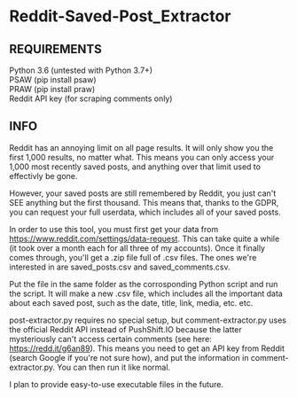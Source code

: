 # Reddit-Saved-Post_Extractor
## REQUIREMENTS  
  Python 3.6 (untested with Python 3.7+)  
  PSAW (pip install psaw)  
  PRAW (pip install praw)  
  Reddit API key (for scraping comments only)

## INFO

Reddit has an annoying limit on all page results. It will only show you the first 1,000 results, no matter what. This means you can only access your 1,000 most recently saved posts, and anything over that limit used to effectivly be gone.

However, your saved posts are still remembered by Reddit, you just can't SEE anything but the first thousand. This means that, thanks to the GDPR, you can request your full userdata, which includes all of your saved posts.

In order to use this tool, you must first get your data from https://www.reddit.com/settings/data-request. This can take quite a while (it took over a month each for all three of my accounts). Once it finally comes through, you'll get a .zip file full of .csv files. The ones we're interested in are saved_posts.csv and saved_comments.csv.

Put the file in the same folder as the corrosponding Python script and run the script. It will make a new .csv file, which includes all the important data about each saved post, such as the date, title, link, media, etc. etc.

post-extractor.py requires no special setup, but comment-extractor.py uses the official Reddit API instead of PushShift.IO because the latter mysteriously can't access certain comments (see here: https://redd.it/g6an89). This means you need to get an API key from Reddit (search Google if you're not sure how), and put the information in comment-extractor.py. You can then run it like normal.

I plan to provide easy-to-use executable files in the future. 
